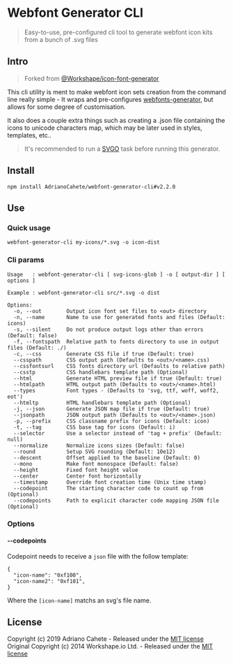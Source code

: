 # Webfont Generator CLI

> Easy-to-use, pre-configured cli tool to generate webfont icon kits from a bunch of .svg files

## Intro

> Forked from [@Workshape/icon-font-generator](https://github.com/Workshape/icon-font-generator)  

This cli utility is ment to make webfont icon sets creation from the command line really simple - It wraps and pre-configures [webfonts-generator](https://www.npmjs.com/package/webfonts-generator), but allows for some degree of customisation.

It also does a couple extra things such as creating a .json file containing the icons to unicode characters map, which may be later used in styles, templates, etc..

> It's recommended to run a [SVGO](https://github.com/svg/svgo) task before running this generator.

## Install
```
npm install AdrianoCahete/webfont-generator-cli#v2.2.0
```

## Use

### Quick usage

```
webfont-generator-cli my-icons/*.svg -o icon-dist
```

### Cli params

```
Usage   : webfont-generator-cli [ svg-icons-glob ] -o [ output-dir ] [ options ]

Example : webfont-generator-cli src/*.svg -o dist

Options:
  -o, --out        Output icon font set files to <out> directory
  -n, --name       Name to use for generated fonts and files (Default: icons)
  -s, --silent     Do not produce output logs other than errors (Default: false)
  -f, --fontspath  Relative path to fonts directory to use in output files (Default: ./)
  -c, --css        Generate CSS file if true (Default: true)
  --csspath        CSS output path (Defaults to <out>/<name>.css)
  --cssfontsurl    CSS fonts directory url (Defaults to relative path)
  --csstp          CSS handlebars template path (Optional)
  --html           Generate HTML preview file if true (Default: true)
  --htmlpath       HTML output path (Defaults to <out>/<name>.html)
  --types          Font types - (Defaults to 'svg, ttf, woff, woff2, eot')
  --htmltp         HTML handlebars template path (Optional)
  -j, --json       Generate JSON map file if true (Default: true)
  --jsonpath       JSON output path (Defaults to <out>/<name>.json)
  -p, --prefix     CSS classname prefix for icons (Default: icon)
  -t, --tag        CSS base tag for icons (Default: i)  
  --selector       Use a selector instead of 'tag + prefix' (Default: null)
  --normalize      Normalize icons sizes (Default: false)
  --round          Setup SVG rounding (Default: 10e12)
  --descent        Offset applied to the baseline (Default: 0)
  --mono           Make font monospace (Default: false)
  --height         Fixed font height value
  --center         Center font horizontally
  --timestamp      Override font creation time (Unix time stamp)
  --codepoint      The starting character code to count up from (Optional)
  --codepoints     Path to explicit character code mapping JSON file (Optional)
```

### Options

#### --codepoints
Codepoint needs to receive a `json` file with the follow template:
```
{
  "icon-name": "0xf100",
  "icon-name2": "0xf101",
}
```

Where the `[icon-name]` matchs an svg's file name.

## License

Copyright (c) 2019 Adriano Cahete - Released under the [MIT license](https://github.com/AdrianoCahete/webfont-generator-cli/blob/master/LICENSE)  
Original Copyright (c) 2014 Workshape.io Ltd. - Released under the [MIT license](https://github.com/Workshape/icon-font-generator/blob/master/LICENSE)
